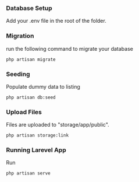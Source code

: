 ### Database Setup

Add your .env file in the root of the folder.

### Migration

run the following command to migrate your database

```
php artisan migrate
```

### Seeding

Populate dummy data to listing

```
php artisan db:seed
```

### Upload Files

Files are uploaded to "storage/app/public".

```
php artisan storage:link
```

### Running Larevel App

Run

```
php artisan serve
```
